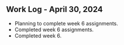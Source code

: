 ## Work Log - April 30, 2024

- Planning to complete week 6 assignments.
- Completed week 6 assignments.
- Completed week 6.